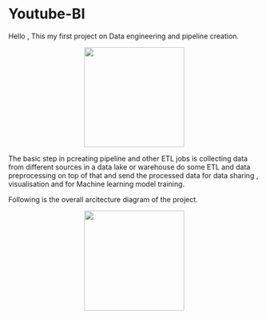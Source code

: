 # Youtube-BI
Hello , This my first project on Data engineering and pipeline creation.
<p align="center">
<img width="200" src=https://user-images.githubusercontent.com/45711832/206654289-666de131-f40e-4935-90c0-fcd4e41dd634.gif">
</p>

The basic step in pcreating pipeline and other ETL jobs is collecting data from different sources in a data lake or warehouse do some ETL and data preprocessing on top of that and send the processed data for data sharing , visualisation and for Machine learning model training.

Following is the overall arcitecture diagram of the project.
<p align="center">
<img width="200" src=https://user-images.githubusercontent.com/45711832/206656201-326c7c19-9b1f-4fa9-af25-75554ca2203f.jpg">
</p>
